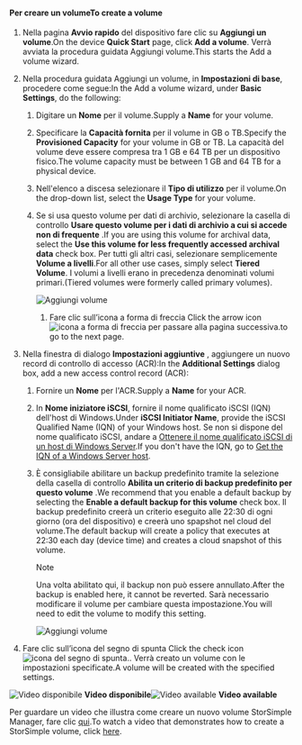<!--author=SharS last changed: 02/04/2016-->

#### <a name="to-create-a-volume"></a><span data-ttu-id="56cd0-101">Per creare un volume</span><span class="sxs-lookup"><span data-stu-id="56cd0-101">To create a volume</span></span>
1. <span data-ttu-id="56cd0-102">Nella pagina **Avvio rapido** del dispositivo fare clic su **Aggiungi un volume**.</span><span class="sxs-lookup"><span data-stu-id="56cd0-102">On the device **Quick Start** page, click **Add a volume**.</span></span> <span data-ttu-id="56cd0-103">Verrà avviata la procedura guidata Aggiungi volume.</span><span class="sxs-lookup"><span data-stu-id="56cd0-103">This starts the Add a volume wizard.</span></span>
2. <span data-ttu-id="56cd0-104">Nella procedura guidata Aggiungi un volume, in **Impostazioni di base**, procedere come segue:</span><span class="sxs-lookup"><span data-stu-id="56cd0-104">In the Add a volume wizard, under **Basic Settings**, do the following:</span></span>
   
   1. <span data-ttu-id="56cd0-105">Digitare un **Nome** per il volume.</span><span class="sxs-lookup"><span data-stu-id="56cd0-105">Supply a **Name** for your volume.</span></span>
   2. <span data-ttu-id="56cd0-106">Specificare la **Capacità fornita** per il volume in GB o TB.</span><span class="sxs-lookup"><span data-stu-id="56cd0-106">Specify the **Provisioned Capacity** for your volume in GB or TB.</span></span> <span data-ttu-id="56cd0-107">La capacità del volume deve essere compresa tra 1 GB e 64 TB per un dispositivo fisico.</span><span class="sxs-lookup"><span data-stu-id="56cd0-107">The volume capacity must be between 1 GB and 64 TB for a physical device.</span></span>
   3. <span data-ttu-id="56cd0-108">Nell'elenco a discesa selezionare il **Tipo di utilizzo** per il volume.</span><span class="sxs-lookup"><span data-stu-id="56cd0-108">On the drop-down list, select the **Usage Type** for your volume.</span></span> 
   4. <span data-ttu-id="56cd0-109">Se si usa questo volume per dati di archivio, selezionare la casella di controllo **Usare questo volume per i dati di archivio a cui si accede non di frequente** .</span><span class="sxs-lookup"><span data-stu-id="56cd0-109">If you are using this volume for archival data, select the **Use this volume for less frequently accessed archival data** check box.</span></span> <span data-ttu-id="56cd0-110">Per tutti gli altri casi, selezionare semplicemente **Volume a livelli**.</span><span class="sxs-lookup"><span data-stu-id="56cd0-110">For all other use cases, simply select **Tiered Volume**.</span></span> <span data-ttu-id="56cd0-111">I volumi a livelli erano in precedenza denominati volumi primari.</span><span class="sxs-lookup"><span data-stu-id="56cd0-111">(Tiered volumes were formerly called primary volumes).</span></span>
      
        ![Aggiungi volume](./media/storsimple-create-volume/ScreenshotUpdate1VolumeFlow.png)
      
      1. <span data-ttu-id="56cd0-113">Fare clic sull’icona a forma di freccia </span><span class="sxs-lookup"><span data-stu-id="56cd0-113">Click the arrow icon</span></span> ![icona a forma di freccia](./media/storsimple-create-volume/HCS_ArrowIcon-include.png) <span data-ttu-id="56cd0-115">per passare alla pagina successiva.</span><span class="sxs-lookup"><span data-stu-id="56cd0-115">to go to the next page.</span></span>
3. <span data-ttu-id="56cd0-116">Nella finestra di dialogo **Impostazioni aggiuntive** , aggiungere un nuovo record di controllo di accesso (ACR):</span><span class="sxs-lookup"><span data-stu-id="56cd0-116">In the **Additional Settings** dialog box, add a new access control record (ACR):</span></span>
   
   1. <span data-ttu-id="56cd0-117">Fornire un **Nome** per l'ACR.</span><span class="sxs-lookup"><span data-stu-id="56cd0-117">Supply a **Name** for your ACR.</span></span>
   2. <span data-ttu-id="56cd0-118">In **Nome iniziatore iSCSI**, fornire il nome qualificato iSCSI (IQN) dell'host di Windows.</span><span class="sxs-lookup"><span data-stu-id="56cd0-118">Under **iSCSI Initiator Name**, provide the iSCSI Qualified Name (IQN) of your Windows host.</span></span> <span data-ttu-id="56cd0-119">Se non si dispone del nome qualificato iSCSI, andare a [Ottenere il nome qualificato iSCSI di un host di Windows Server](#get-the-iqn-of-a-windows-server-host).</span><span class="sxs-lookup"><span data-stu-id="56cd0-119">If you don't have the IQN, go to [Get the IQN of a Windows Server host](#get-the-iqn-of-a-windows-server-host).</span></span>
   3. <span data-ttu-id="56cd0-120">È consigliabile abilitare un backup predefinito tramite la selezione della casella di controllo **Abilita un criterio di backup predefinito per questo volume** .</span><span class="sxs-lookup"><span data-stu-id="56cd0-120">We recommend that you enable a default backup by selecting the **Enable a default backup for this volume** check box.</span></span> <span data-ttu-id="56cd0-121">Il backup predefinito creerà un criterio eseguito alle 22:30 di ogni giorno (ora del dispositivo) e creerà uno spapshot nel cloud del volume.</span><span class="sxs-lookup"><span data-stu-id="56cd0-121">The default backup will create a policy that executes at 22:30 each day (device time) and creates a cloud snapshot of this volume.</span></span>
      
      > [!NOTE]
      > <span data-ttu-id="56cd0-122">Una volta abilitato qui, il backup non può essere annullato.</span><span class="sxs-lookup"><span data-stu-id="56cd0-122">After the backup is enabled here, it cannot be reverted.</span></span> <span data-ttu-id="56cd0-123">Sarà necessario modificare il volume per cambiare questa impostazione.</span><span class="sxs-lookup"><span data-stu-id="56cd0-123">You will need to edit the volume to modify this setting.</span></span>
      > 
      > 
      
        ![Aggiungi volume](./media/storsimple-create-volume/AddVolume2-include.png)
4. <span data-ttu-id="56cd0-125">Fare clic sull’icona del segno di spunta </span><span class="sxs-lookup"><span data-stu-id="56cd0-125">Click the check icon</span></span> ![icona del segno di spunta](./media/storsimple-create-volume/HCS_CheckIcon-include.png)<span data-ttu-id="56cd0-127">.</span><span class="sxs-lookup"><span data-stu-id="56cd0-127">.</span></span> <span data-ttu-id="56cd0-128">Verrà creato un volume con le impostazioni specificate.</span><span class="sxs-lookup"><span data-stu-id="56cd0-128">A volume will be created with the specified settings.</span></span>

<span data-ttu-id="56cd0-129">![Video disponibile](./media/storsimple-create-volume/Video_icon.png) **Video disponibile**</span><span class="sxs-lookup"><span data-stu-id="56cd0-129">![Video available](./media/storsimple-create-volume/Video_icon.png) **Video available**</span></span>

<span data-ttu-id="56cd0-130">Per guardare un video che illustra come creare un nuovo volume StorSimple Manager, fare clic [qui](https://azure.microsoft.com/documentation/videos/create-a-storsimple-volume/).</span><span class="sxs-lookup"><span data-stu-id="56cd0-130">To watch a video that demonstrates how to create a StorSimple volume, click [here](https://azure.microsoft.com/documentation/videos/create-a-storsimple-volume/).</span></span>

